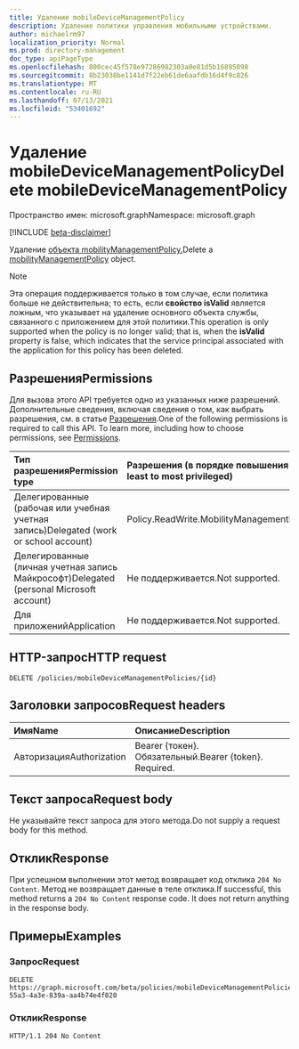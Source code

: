 ```yaml
---
title: Удаление mobileDeviceManagementPolicy
description: Удаление политики управления мобильными устройствами.
author: michaelrm97
localization_priority: Normal
ms.prod: directory-management
doc_type: apiPageType
ms.openlocfilehash: 800cec45f578e97286982303a0e81d5b16895098
ms.sourcegitcommit: 8b23038be1141d7f22eb61de6aafdb16d4f9c826
ms.translationtype: MT
ms.contentlocale: ru-RU
ms.lasthandoff: 07/13/2021
ms.locfileid: "53401692"
---
```

# <a name="delete-mobiledevicemanagementpolicy"></a><span data-ttu-id="03ef8-103">Удаление mobileDeviceManagementPolicy</span><span class="sxs-lookup"><span data-stu-id="03ef8-103">Delete mobileDeviceManagementPolicy</span></span>

<span data-ttu-id="03ef8-104">Пространство имен: microsoft.graph</span><span class="sxs-lookup"><span data-stu-id="03ef8-104">Namespace: microsoft.graph</span></span>

[!INCLUDE [beta-disclaimer](../../includes/beta-disclaimer.md)]

<span data-ttu-id="03ef8-105">Удаление [объекта mobilityManagementPolicy.](../resources/mobilitymanagementpolicy.md)</span><span class="sxs-lookup"><span data-stu-id="03ef8-105">Delete a [mobilityManagementPolicy](../resources/mobilitymanagementpolicy.md) object.</span></span>

> [!NOTE]
> <span data-ttu-id="03ef8-106">Эта операция поддерживается только в том случае, если политика больше не действительна; то есть, если **свойство isValid** является ложным, что указывает на удаление основного объекта службы, связанного с приложением для этой политики.</span><span class="sxs-lookup"><span data-stu-id="03ef8-106">This operation is only supported when the policy is no longer valid; that is, when the **isValid** property is false, which indicates that the service principal associated with the application for this policy has been deleted.</span></span>

## <a name="permissions"></a><span data-ttu-id="03ef8-107">Разрешения</span><span class="sxs-lookup"><span data-stu-id="03ef8-107">Permissions</span></span>

<span data-ttu-id="03ef8-p101">Для вызова этого API требуется одно из указанных ниже разрешений. Дополнительные сведения, включая сведения о том, как выбрать разрешения, см. в статье [Разрешения](/graph/permissions-reference).</span><span class="sxs-lookup"><span data-stu-id="03ef8-p101">One of the following permissions is required to call this API. To learn more, including how to choose permissions, see [Permissions](/graph/permissions-reference).</span></span>

|<span data-ttu-id="03ef8-110">Тип разрешения</span><span class="sxs-lookup"><span data-stu-id="03ef8-110">Permission type</span></span>|<span data-ttu-id="03ef8-111">Разрешения (в порядке повышения привилегий)</span><span class="sxs-lookup"><span data-stu-id="03ef8-111">Permissions (from least to most privileged)</span></span>|
|:---|:---|
|<span data-ttu-id="03ef8-112">Делегированные (рабочая или учебная учетная запись)</span><span class="sxs-lookup"><span data-stu-id="03ef8-112">Delegated (work or school account)</span></span>|<span data-ttu-id="03ef8-113">Policy.ReadWrite.MobilityManagement</span><span class="sxs-lookup"><span data-stu-id="03ef8-113">Policy.ReadWrite.MobilityManagement</span></span>|
|<span data-ttu-id="03ef8-114">Делегированные (личная учетная запись Майкрософт)</span><span class="sxs-lookup"><span data-stu-id="03ef8-114">Delegated (personal Microsoft account)</span></span> | <span data-ttu-id="03ef8-115">Не поддерживается.</span><span class="sxs-lookup"><span data-stu-id="03ef8-115">Not supported.</span></span>|
|<span data-ttu-id="03ef8-116">Для приложений</span><span class="sxs-lookup"><span data-stu-id="03ef8-116">Application</span></span> | <span data-ttu-id="03ef8-117">Не поддерживается.</span><span class="sxs-lookup"><span data-stu-id="03ef8-117">Not supported.</span></span>|

## <a name="http-request"></a><span data-ttu-id="03ef8-118">HTTP-запрос</span><span class="sxs-lookup"><span data-stu-id="03ef8-118">HTTP request</span></span>

<!-- {
  "blockType": "ignored"
}
-->

``` http
DELETE /policies/mobileDeviceManagementPolicies/{id}
```

## <a name="request-headers"></a><span data-ttu-id="03ef8-119">Заголовки запросов</span><span class="sxs-lookup"><span data-stu-id="03ef8-119">Request headers</span></span>

|<span data-ttu-id="03ef8-120">Имя</span><span class="sxs-lookup"><span data-stu-id="03ef8-120">Name</span></span>|<span data-ttu-id="03ef8-121">Описание</span><span class="sxs-lookup"><span data-stu-id="03ef8-121">Description</span></span>|
|:---|:---|
|<span data-ttu-id="03ef8-122">Авторизация</span><span class="sxs-lookup"><span data-stu-id="03ef8-122">Authorization</span></span>|<span data-ttu-id="03ef8-p102">Bearer {токен}. Обязательный.</span><span class="sxs-lookup"><span data-stu-id="03ef8-p102">Bearer {token}. Required.</span></span>|

## <a name="request-body"></a><span data-ttu-id="03ef8-125">Текст запроса</span><span class="sxs-lookup"><span data-stu-id="03ef8-125">Request body</span></span>

<span data-ttu-id="03ef8-126">Не указывайте текст запроса для этого метода.</span><span class="sxs-lookup"><span data-stu-id="03ef8-126">Do not supply a request body for this method.</span></span>

## <a name="response"></a><span data-ttu-id="03ef8-127">Отклик</span><span class="sxs-lookup"><span data-stu-id="03ef8-127">Response</span></span>

<span data-ttu-id="03ef8-p103">При успешном выполнении этот метод возвращает код отклика `204 No Content`. Метод не возвращает данные в теле отклика.</span><span class="sxs-lookup"><span data-stu-id="03ef8-p103">If successful, this method returns a `204 No Content` response code. It does not return anything in the response body.</span></span>

## <a name="examples"></a><span data-ttu-id="03ef8-130">Примеры</span><span class="sxs-lookup"><span data-stu-id="03ef8-130">Examples</span></span>

### <a name="request"></a><span data-ttu-id="03ef8-131">Запрос</span><span class="sxs-lookup"><span data-stu-id="03ef8-131">Request</span></span>

<!-- {
  "blockType": "request",
  "name": "delete_mobilitymanagementpolicy"
}
-->

``` http
DELETE https://graph.microsoft.com/beta/policies/mobileDeviceManagementPolicies/ab90bacf-55a3-4a3e-839a-aa4b74e4f020
```

### <a name="response"></a><span data-ttu-id="03ef8-132">Отклик</span><span class="sxs-lookup"><span data-stu-id="03ef8-132">Response</span></span>

<!-- {
  "blockType": "response",
  "truncated": true
}
-->

``` http
HTTP/1.1 204 No Content
```
